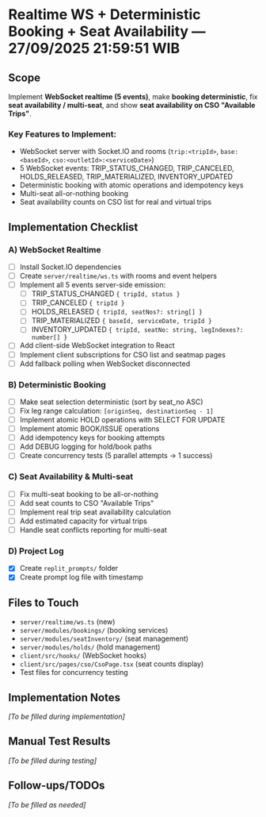 # Realtime WS + Deterministic Booking + Seat Availability — 27/09/2025 21:59:51 WIB

## Scope
Implement **WebSocket realtime (5 events)**, make **booking deterministic**, fix **seat availability / multi-seat**, and show **seat availability on CSO "Available Trips"**.

### Key Features to Implement:
- WebSocket server with Socket.IO and rooms (`trip:<tripId>`, `base:<baseId>`, `cso:<outletId>:<serviceDate>`)
- 5 WebSocket events: TRIP_STATUS_CHANGED, TRIP_CANCELED, HOLDS_RELEASED, TRIP_MATERIALIZED, INVENTORY_UPDATED
- Deterministic booking with atomic operations and idempotency keys
- Multi-seat all-or-nothing booking
- Seat availability counts on CSO list for real and virtual trips

## Implementation Checklist

### A) WebSocket Realtime
- [ ] Install Socket.IO dependencies
- [ ] Create `server/realtime/ws.ts` with rooms and event helpers
- [ ] Implement all 5 events server-side emission:
  - [ ] TRIP_STATUS_CHANGED `{ tripId, status }`
  - [ ] TRIP_CANCELED `{ tripId }`
  - [ ] HOLDS_RELEASED `{ tripId, seatNos?: string[] }`
  - [ ] TRIP_MATERIALIZED `{ baseId, serviceDate, tripId }`
  - [ ] INVENTORY_UPDATED `{ tripId, seatNo: string, legIndexes?: number[] }`
- [ ] Add client-side WebSocket integration to React
- [ ] Implement client subscriptions for CSO list and seatmap pages
- [ ] Add fallback polling when WebSocket disconnected

### B) Deterministic Booking
- [ ] Make seat selection deterministic (sort by seat_no ASC)
- [ ] Fix leg range calculation: `[originSeq, destinationSeq - 1]`
- [ ] Implement atomic HOLD operations with SELECT FOR UPDATE
- [ ] Implement atomic BOOK/ISSUE operations 
- [ ] Add idempotency keys for booking attempts
- [ ] Add DEBUG logging for hold/book paths
- [ ] Create concurrency tests (5 parallel attempts → 1 success)

### C) Seat Availability & Multi-seat
- [ ] Fix multi-seat booking to be all-or-nothing
- [ ] Add seat counts to CSO "Available Trips"
- [ ] Implement real trip seat availability calculation
- [ ] Add estimated capacity for virtual trips
- [ ] Handle seat conflicts reporting for multi-seat

### D) Project Log
- [x] Create `replit_prompts/` folder
- [x] Create prompt log file with timestamp

## Files to Touch
- `server/realtime/ws.ts` (new)
- `server/modules/bookings/` (booking services)
- `server/modules/seatInventory/` (seat management)
- `server/modules/holds/` (hold management)
- `client/src/hooks/` (WebSocket hooks)
- `client/src/pages/cso/CsoPage.tsx` (seat counts display)
- Test files for concurrency testing

## Implementation Notes
*[To be filled during implementation]*

## Manual Test Results
*[To be filled during testing]*

## Follow-ups/TODOs
*[To be filled as needed]*